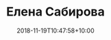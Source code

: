 ---
title: "Елена Сабирова"
date: 2018-11-19T10:47:58+10:00
image: "images/team/Lena.jpg"
jobtitle: "Руководитель"
linkedinurl: "https://t.me/LenaSabi"
promoted: true
weight: 1
---